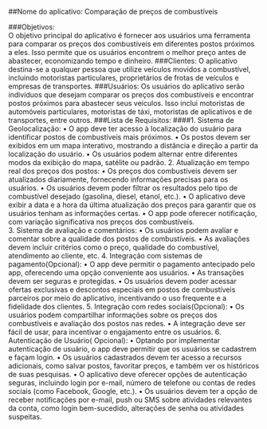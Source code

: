 ##Nome do aplicativo: Comparação de preços de combustíveis 

###Objetivos:  
  O objetivo principal do aplicativo é fornecer aos usuários uma ferramenta para 
  comparar os preços dos combustíveis em diferentes postos próximos a eles. Isso permite 
  que os usuários encontrem o melhor preço antes de abastecer, economizando tempo e 
  dinheiro. 
###Clientes: 
  O aplicativo destina-se a qualquer pessoa que utilize veículos movidos a 
  combustível, incluindo motoristas particulares, proprietários de frotas de veículos e 
  empresas de transportes. 
###Usuários: 
  Os usuários do aplicativo serão indivíduos que desejam comparar os preços dos 
  combustíveis e encontrar postos próximos para abastecer seus veículos. Isso inclui 
  motoristas de automóveis particulares, motoristas de táxi, motoristas de aplicativos e de 
  transportes, entre outros. 
###Lista de Requisitos: 
  ####1. Sistema de Geolocalização: 
•  O app deve ter acesso à localização do usuário para identificar postos de 
combustíveis mais próximos. 
• Os postos devem ser exibidos em um mapa interativo, mostrando a 
distância e direção a partir da localização do usuário. 
• Os usuários podem alternar entre diferentes modos da exibição do mapa, 
satélite ou padrão. 
2. Atualização em tempo real dos preços dos postos: 
•  Os preços dos combustíveis devem ser atualizados diariamente, 
fornecendo informações precisas para os usuários. 
•  Os usuários devem poder filtrar os resultados pelo tipo de combustível 
desejado (gasolina, diesel, etanol, etc.). 
• O aplicativo deve exibir a data e a hora da última atualização dos preços 
para garantir que os usuários tenham as informações certas. 
• O  app pode oferecer notificação, com variação significativa nos preços 
dos combustíveis.  
3. Sistema de avaliação e comentários: 
•  Os usuários podem avaliar e comentar sobre a qualidade dos postos de 
combustíveis. 
•  As avaliações devem incluir critérios como o preço, qualidade do 
combustível, atendimento ao cliente, etc. 
4. Integração com sistemas de pagamento(Opcional): 
•  O app deve permitir o pagamento antecipado pelo app, oferecendo uma 
opção conveniente aos usuários. 
•  As transações devem ser seguras e protegidas. 
•  Os usuários devem poder acessar ofertas exclusivas e descontos 
especiais em postos de combustíveis parceiros por meio do aplicativo, 
incentivando o uso frequente e a fidelidade dos clientes. 
5. Integração com redes sociais(Opcional): 
•  Os usuários podem compartilhar informações sobre os preços dos 
combustíveis e avaliação dos postos nas redes. 
•  A integração deve ser fácil de usar, para incentivar o engajamento entre os 
usuários. 
6. Autenticação de Usuário( Opcional): 
•  Optando por implementar autenticação de usuário, o app deve permitir 
que os usuários se cadastrem e façam login. 
•  Os usuários cadastrados devem ter acesso a recursos adicionais, como 
salvar postos, favoritar preços, e também ver os históricos de suas pesquisas. 
•  O aplicativo deve oferecer opções de autenticação seguras, incluindo login 
por e-mail, número de telefone ou contas de redes sociais (como Facebook, 
Google, etc.). 
•  Os usuários devem ter a opção de receber notificações por e-mail, push ou 
SMS sobre atividades relevantes da conta, como login bem-sucedido, 
alterações de senha ou atividades suspeitas.
